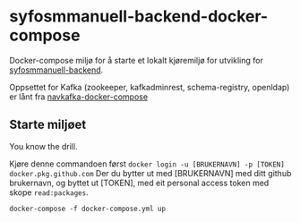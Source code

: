 # syfosmmanuell-backend-docker-compose
Docker-compose miljø for å starte et lokalt kjøremiljø for utvikling for [syfosmmanuell-backend](https://github.com/navikt/syfosmmanuell-backend). 

Oppsettet for Kafka (zookeeper, kafkadminrest, schema-registry, openldap) er lånt fra [navkafka-docker-compose](https://github.com/navikt/navkafka-docker-compose)

## Starte miljøet
You know the drill.

Kjøre denne commandoen først
```docker login -u [BRUKERNAVN] -p [TOKEN] docker.pkg.github.com```
Der du bytter ut med [BRUKERNAVN] med ditt github brukernavn, og byttet ut [TOKEN], med eit personal access token
 med skope `read:packages`.

```docker-compose -f docker-compose.yml up```